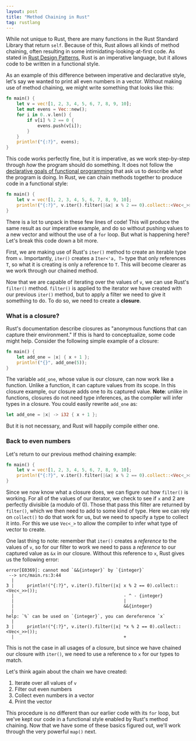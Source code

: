 ```yaml
---
layout: post
title: "Method Chaining in Rust"
tag: rustlang
---
```


While not unique to Rust, there are many functions in the Rust Standard Library that return ```self```. Because of this, Rust allows all kinds of method chaining, often resulting in some intimidating-looking-at-first code. As stated in [Rust Design Patterns](https://rust-unofficial.github.io/patterns/functional/index.html), Rust is an imperative language, but it allows code to be written in a functional style.

As an example of this difference between imperative and declarative style, let's say we wanted to print all even numbers in a vector. Without making use of method chaining, we might write something that looks like this:

```rust
fn main() {
    let v = vec![1, 2, 3, 4, 5, 6, 7, 8, 9, 10];
    let mut evens = Vec::new();
    for i in 0..v.len() {
        if v[i] % 2 == 0 {
            evens.push(v[i]);
        }
    }
    println!("{:?}", evens);
}
```

This code works perfectly fine, but it is imperative, as we work step-by-step through *how* the program should do something. It does not follow the [declarative goals of functional programming](https://kerkour.com/rust-functional-programming) that ask us to describe *what* the program is doing. In Rust, we can chain methods together to produce code in a functional style:

```rust
fn main() {
    let v = vec![1, 2, 3, 4, 5, 6, 7, 8, 9, 10];
    println!("{:?}", v.iter().filter(|&x| x % 2 == 0).collect::<Vec<_>>());
}
```

There is a lot to unpack in these few lines of code! This will produce the same result as our imperative example, and do so without pushing values to a new vector and without the use of a ```for``` loop. But what is happening here? Let's break this code down a bit more.

First, we are making use of Rust's ```iter()``` method to create an iterable type from ```v```. Importantly, ```iter()``` creates a ```Iter<'a, T>``` type that only references ```T```, so what it is creating is only a reference to ```T```. This will become clearer as we work through our chained method.

Now that we are capable of iterating over the values of ```v```, we can use Rust's ```filter()``` method. ```filter()``` is applied to the iterator we have created with our previous ```iter()``` method, but to apply a filter we need to give it something to do. To do so, we need to create a **closure**.

### What is a closure?

Rust's documentation describe closures as "anonymous functions that can capture their environment." If this is hard to conceptualize, some code might help. Consider the following simple example of a closure:

```rust
fn main() {
    let add_one = |x| { x + 1 };
    println!("{}", add_one(5));
}
```

The variable ```add_one```, whose value is our closure, can now work like a function. Unlike a function, it can capture values from its scope. In this closure example, our closure adds one to its captured value. **Note**: unlike in functions, closures do not need type inferences, as the compiler will infer types in a closure. You could easily rewrite ```add_one``` as:

```rust
let add_one = |x| -> i32 { x + 1 };
```

But it is not necessary, and Rust will happily compile either one.

### Back to even numbers

Let's return to our previous method chaining example:

```rust
fn main() {
    let v = vec![1, 2, 3, 4, 5, 6, 7, 8, 9, 10];
    println!("{:?}", v.iter().filter(|&x| x % 2 == 0).collect::<Vec<_>>());
}
```

Since we now know what a closure does, we can figure out how ```filter()``` is working. For all of the values of our iterator, we check to see if ```x``` and 2 are perfectly divisible (a modulo of 0). Those that pass this filter are returned by ```filter()```, which we then need to add to some kind of type. Here we can rely on ```collect()``` to do that work for us, but we need to specify a type to collect it into. For this we use ```Vec<_>``` to allow the compiler to infer what type of vector to create.

One last thing to note: remember that ```iter()```  creates a *reference* to the values of ```v```, so for our filter to work we need to pass a *reference* to our captured value as ```&x``` in our closure. Without this reference to ```x```, Rust gives us the following error:

```console
error[E0369]: cannot mod `&&{integer}` by `{integer}`
 --> src/main.rs:3:44
  |
3 |     println!("{:?}", v.iter().filter(|x| x % 2 == 0).collect::<Vec<_>>());
  |                                          - ^ - {integer}
  |                                          |
  |                                          &&{integer}
  |
help: `%` can be used on `{integer}`, you can dereference `x`
  |
3 |     println!("{:?}", v.iter().filter(|x| *x % 2 == 0).collect::<Vec<_>>());
  |                                          +
  ```

This is not the case in all usages of a closure, but since we have chained our closure with ```iter()```, we need to use a reference to ```x``` for our types to match.

Let's think again about the chain we have created:

1. Iterate over all values of ```v```
2. Filter out even numbers
3. Collect even numbers in a vector
4. Print the vector

This procedure is no different than our earlier code with its ```for``` loop, but we've kept our code in a functional style enabled by Rust's method chaining. Now that we have some of these basics figured out, we'll work through the very powerful ```map()``` next.
